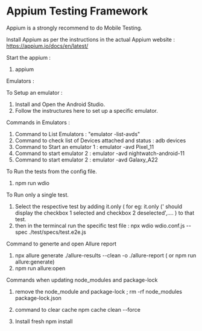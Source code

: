 # Appium Testing Framework

Appium is a strongly recommend to do Mobile Testing.

Install Appium as per the instructions in the actual Appium website : https://appium.io/docs/en/latest/

Start the appium : 
1. appium

Emulators :

To Setup an emulator :

1. Install and Open the Android Studio.
2. Follow the instructures here to set up a specific emulator.

Commands in Emulators :

1. Command to List Emulators : "emulator -list-avds"
2. Command to check list of Devices attached and status : adb devices
3. Command to Start an emulator 1 : emulator -avd Pixel_11
4. Command to start emulator 2 : emulator -avd nightwatch-android-11
5. Command to start emulator 2 : emulator -avd Galaxy_A22


To Run the tests from the config file. 

1. npm run wdio

To Run only a single test.
1. Select the respective test by adding it.only ( for eg: it.only (' should display the checkbox 1 selected and checkbox 2 deselected',.... ) to that test.
2. then in the termincal run the specific test file : npx wdio wdio.conf.js --spec ./test/specs/test.e2e.js

Command to generte and open Allure report

1. npx allure generate ./allure-results --clean -o ./allure-report  ( or npm run allure:generate)
2. npm run allure:open


Commands when updating node_modules and package-lock 
1. remove the node_module and package-lock ; rm -rf node_modules package-lock.json

2. command to clear cache
   npm cache clean --force

3. Install fresh
   npm install


